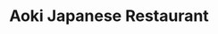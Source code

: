 ---
layout: place
title: Aoki Japanese Restaurant
permalink: /california/la-verne/aoki-japanese-restaurant.html
stateAbbr: CA
stateName: California
cityName: La Verne
seo:
  type: restaurant
  links: null
place_id: ChIJcw7PD00uw4ARN6bDyAScU2k
photos:
  - name: >-
      places/ChIJcw7PD00uw4ARN6bDyAScU2k/photos/AeeoHcLMxw3ey_Iee5QeNhQnUU9UBovzypkxXE74juzCW-1oLIS50YgTnRMz48Xd1FC-LhjKf8WPW2w4Xqkaqu9Cd17EyuqhwLR0EaVYf7rmziaIfVSb4hLIK2bc-hlzdNgd5VVHrzZa-fRZvqb19RlOJPrvki6wCyvq3DByKN0cDodz314heN2v3iGtSv56Pz13RY4u0Z5X8ayfeZbF-ttf3dW3UWIyqeYw6b3vaKFn4WWxdgAYra1GgBfKKEpUKQfuKZTFrtOCklriL4oAt5BsdqswNl13cb2jpoNh5OgIjmVBMA
    widthPx: 919
    heightPx: 611
    authorAttributions:
      - displayName: Aoki Japanese Restaurant
        uri: https://maps.google.com/maps/contrib/110046035327960139241
        photoUri: >-
          https://lh3.googleusercontent.com/a-/ALV-UjUFqIOAxVv78b3FQX0y8f4qzFFiRMq1LM6-OjrYGQN8lx7oEB8=s100-p-k-no-mo
    flagContentUri: >-
      https://www.google.com/local/imagery/report/?cb_client=maps_api_places.places_api&image_key=!1e10!2sAF1QipMySeBdgbnQ6ViT7p1X-FMVktEg23TUtUX0RYtB&hl=en-US
    googleMapsUri: >-
      https://www.google.com/maps/place//data=!3m4!1e2!3m2!1sAF1QipMySeBdgbnQ6ViT7p1X-FMVktEg23TUtUX0RYtB!2e10!4m2!3m1!1s0x80c32e4d0fcf0e73:0x69539c04c8c3a637
  - name: >-
      places/ChIJcw7PD00uw4ARN6bDyAScU2k/photos/AeeoHcLip-UhvqsXANsX-X4w-KtJGdbGTrEvrAyQY7zMW5ZXVOsT_ntOnWkSlpUPNx-a4kXeFEYAxasQQPVDZG2YmLbvtIARSBaXANsWgO49gLiMC7-y9AYv7enFXqIBeJN7y8cVVfPA2bcFIx7llrAvouOTojLGyYLbhnhIKqJVm95wKNGzYUyMsqegy2ochsQBu8yFp1vv9tWLMXwds2wwvFZVL81xEQKpBQvCVRzSeWAkOw1AOAhyf-_PajFB0_cWfgCZXSBFT0cT-4qFxv23RLmxtMIsu_VVG7aYpspmqdeX1w
    widthPx: 1000
    heightPx: 666
    authorAttributions:
      - displayName: Aoki Japanese Restaurant
        uri: https://maps.google.com/maps/contrib/110046035327960139241
        photoUri: >-
          https://lh3.googleusercontent.com/a-/ALV-UjUFqIOAxVv78b3FQX0y8f4qzFFiRMq1LM6-OjrYGQN8lx7oEB8=s100-p-k-no-mo
    flagContentUri: >-
      https://www.google.com/local/imagery/report/?cb_client=maps_api_places.places_api&image_key=!1e10!2sAF1QipPnxMl45aijD_n5nphMVD5MLUFf35M0KAkgAFzf&hl=en-US
    googleMapsUri: >-
      https://www.google.com/maps/place//data=!3m4!1e2!3m2!1sAF1QipPnxMl45aijD_n5nphMVD5MLUFf35M0KAkgAFzf!2e10!4m2!3m1!1s0x80c32e4d0fcf0e73:0x69539c04c8c3a637
  - name: >-
      places/ChIJcw7PD00uw4ARN6bDyAScU2k/photos/AeeoHcKxAR9gDL1-M6kUK2BfMDcEqc2z6WtAq9Je7XLvWgw89ymcqXaDksXJmUCFMsHXv_PrDGTK58Av6nPPlwKF7rUMWrDeQTPTRr9LAZWhX9V3AG0n1Zt8z_xt6h2r58gvWCQzwW7Mi202IHReaVG7wWPH0ZSJb5a6Yc54XcLMAO1_mn1HbZ52xPSiTZFKWiStG0Q3vN6alTUTHTCCAUHjFCwkqgphet7cghthT7BlC14xDSBWsqseZ-bxze6Qg61Wx6li4IHvgIU848jq--96NK7Mc7f-2Gw9aulOy_P25tQ13gQUglE2LYb33-XbBETW__LMJpPWkn_Zsd7feiv9qvN0U6xJpVn2KVliMShwDiuBCcxgCzUccNAzQLb__fRNSIR5ndePheyF8akXcmAl9cYyw99q97iwmX2NqakmX5p6Ekr6
    widthPx: 4032
    heightPx: 2268
    authorAttributions:
      - displayName: Nik
        uri: https://maps.google.com/maps/contrib/116657663826530002837
        photoUri: >-
          https://lh3.googleusercontent.com/a-/ALV-UjVnDqQpVrirFdOskA-XFIxkTVOPZZ7zu-WaMUubVIl49slabyjeJA=s100-p-k-no-mo
    flagContentUri: >-
      https://www.google.com/local/imagery/report/?cb_client=maps_api_places.places_api&image_key=!1e10!2sCIHM0ogKEICAgIDD04mA1AE&hl=en-US
    googleMapsUri: >-
      https://www.google.com/maps/place//data=!3m4!1e2!3m2!1sCIHM0ogKEICAgIDD04mA1AE!2e10!4m2!3m1!1s0x80c32e4d0fcf0e73:0x69539c04c8c3a637
  - name: >-
      places/ChIJcw7PD00uw4ARN6bDyAScU2k/photos/AeeoHcLDhXFRfYCCITLjzdgmqE9vflb5srISNpz3IYknFnZcyzgq-7Hjjvi9_QZX0l_cSB44fKQ8aLhXN6RbULBJRQeISZlf1ZnvQtWAswCZAmf7HGa5fprgYnTb4lyrYCpzwli5nx2qOK1RGAKpKO1vHon8psL3IgR2zm5oJ-DylPs3qseKt5DZH8Hnb0i75VykyQ2nr6kCDBXfiOvT_IVPzfPEInx9DpBiSeLlS0goBfQaZgLjuZGSBJsZsq22rEnvEaWYoP3VuquMR0J351kunhXvD11na-5jD1725Y9GgMZOznqF75zV1NQA7HSp_MupAbNoMVKDoQNol53kfRzlmgUHWMc8WzKQ1JqK4Z1fsI1xJDPJXZ5Yj5fVhOrrj-A7T5CBTk95ytZ_-lpHiLgmh6Oxw_QmULQKSfiHKGOZLEDwy_s
    widthPx: 4000
    heightPx: 3000
    authorAttributions:
      - displayName: 권태신
        uri: https://maps.google.com/maps/contrib/106412145322278072369
        photoUri: >-
          https://lh3.googleusercontent.com/a/ACg8ocK2fXAAyH_J7FD2DBGWNiCoEHCHC25AWY1x7OpeVQHa3mYCMg=s100-p-k-no-mo
    flagContentUri: >-
      https://www.google.com/local/imagery/report/?cb_client=maps_api_places.places_api&image_key=!1e10!2sCIHM0ogKEICAgID3pcnd_AE&hl=en-US
    googleMapsUri: >-
      https://www.google.com/maps/place//data=!3m4!1e2!3m2!1sCIHM0ogKEICAgID3pcnd_AE!2e10!4m2!3m1!1s0x80c32e4d0fcf0e73:0x69539c04c8c3a637
  - name: >-
      places/ChIJcw7PD00uw4ARN6bDyAScU2k/photos/AeeoHcJf0E-F3sRY3l94BFzQBw_E0C3P5ITI3qLK4iyqlXHg1WSdngVmbyChT6vkKHWmVWyRhR6eO2F2yefDloBQciCf2CuWQoAa9yL-ttJ3_UDlQ5nQc7ZhgMYeiG3PmlG-Rfz13LxM3Gm4DksUAuWdGT7T3og5B6FvUwta3JdJuuC_VHxSOVC6BZY4XSh_WLS3VIuyiP4nrAm3qdgQXhwe4AY61HnrW-lhS3BYHi_OE_Kj8hplYtf7PbVlDbhDG2tAdVN5nyp9X-bQj0W4mXrBooCyhxpglxCWY4g9vQIcIh1fuQ
    widthPx: 762
    heightPx: 478
    authorAttributions:
      - displayName: Aoki Japanese Restaurant
        uri: https://maps.google.com/maps/contrib/110046035327960139241
        photoUri: >-
          https://lh3.googleusercontent.com/a-/ALV-UjUFqIOAxVv78b3FQX0y8f4qzFFiRMq1LM6-OjrYGQN8lx7oEB8=s100-p-k-no-mo
    flagContentUri: >-
      https://www.google.com/local/imagery/report/?cb_client=maps_api_places.places_api&image_key=!1e10!2sAF1QipOMnEkjhn1YIp8KtUCO_lh3J-IBkNLpcWvgg3V8&hl=en-US
    googleMapsUri: >-
      https://www.google.com/maps/place//data=!3m4!1e2!3m2!1sAF1QipOMnEkjhn1YIp8KtUCO_lh3J-IBkNLpcWvgg3V8!2e10!4m2!3m1!1s0x80c32e4d0fcf0e73:0x69539c04c8c3a637
  - name: >-
      places/ChIJcw7PD00uw4ARN6bDyAScU2k/photos/AeeoHcKl4R2xMh-HQpsNE1JawzrD6qpLbzw5vN75cjJe-OSnkMpsGBrSs9Wfg76SWS5PCwcY2DGHA-myqfWHQjLvOO5h0Wxy_tfwjuqB9Pby7Qu5j0BD8zcFvFcoD9PJqB3GckriqCy1oVrdPJSSIX2Uc_kGAw8m2vI6H5N004yK6V7tBDgS-wR2SH31c_tsLLLt0H5WSNCiLbwDdB4wbwDY8INZeQAhBY78ci197mPe8fj4xKRRNhSC0fKJUHNH_PlVwB81BHomTzcUln5QK146ng-tzPJRs9MhexJQwstTGgHNNC2zu5-mlDscP6Msdb31Dvf8Q_OxGDZgn87FOx46tf6n06v9PJQv-PyXxuPgoWlI5JAnaucAMwS6dFcBAUEnruFWrMESHWg9T9c7EQ-dq6rk-pyNR8DT-zKwanTJlwwqIw
    widthPx: 4032
    heightPx: 2268
    authorAttributions:
      - displayName: J Cook
        uri: https://maps.google.com/maps/contrib/115392695110368723784
        photoUri: >-
          https://lh3.googleusercontent.com/a/ACg8ocJDViaylIhPphNK4dR8hB8wxlw2bW0kRf-Z6zQlpdEzvkDzEw=s100-p-k-no-mo
    flagContentUri: >-
      https://www.google.com/local/imagery/report/?cb_client=maps_api_places.places_api&image_key=!1e10!2sCIHM0ogKEICAgICEg4eqfw&hl=en-US
    googleMapsUri: >-
      https://www.google.com/maps/place//data=!3m4!1e2!3m2!1sCIHM0ogKEICAgICEg4eqfw!2e10!4m2!3m1!1s0x80c32e4d0fcf0e73:0x69539c04c8c3a637
  - name: >-
      places/ChIJcw7PD00uw4ARN6bDyAScU2k/photos/AeeoHcK1zH5aJ6Cb7MfGOCiRzkIGhNH3bnCE9Mf756rTW8R0QsSZUq3vL3C0FIYu1CVhEZmJzvzbOKfygv_N3Ag328jPkSe-vsJY0NO3BkeUJlNL9LTtQKAmzkMRkXs4hFYrXgTJ-Z-a31NTXlH7FKD3ZLvCvo5zqTXHnSpRZz7YGUyMdNWhr0RP6N3qsfppK17ZQIxf646SoNVSqIbJa0Hf6GU_lwuJWddXsLC8N-kmUaslxyeMgPkm8sSICfHRtn3Ml3O98GMizBbL4hhLhV7Z_TTPG-fmrudLcYA48ver3DPa9ujgacNZF5bjDo48Yy5B76S3iSyzLQbw74mqd3HEU-M8u4hhXm21oVr36dJWRLtdXn_M8j3LPU0SIGEGyfz1qoQEDvLNSOcOQoMyCkAg0MMOA2Iqeoq2JR883EZaZz50TA
    widthPx: 4032
    heightPx: 3024
    authorAttributions:
      - displayName: Rosie Farnham
        uri: https://maps.google.com/maps/contrib/114383713373141999486
        photoUri: >-
          https://lh3.googleusercontent.com/a-/ALV-UjUWehqNyhMyXyq_G6Td2tZyyA0AJb-yWgExVLW2LR1Xf4CC3JOqGg=s100-p-k-no-mo
    flagContentUri: >-
      https://www.google.com/local/imagery/report/?cb_client=maps_api_places.places_api&image_key=!1e10!2sCIHM0ogKEICAgIC-1NHMNw&hl=en-US
    googleMapsUri: >-
      https://www.google.com/maps/place//data=!3m4!1e2!3m2!1sCIHM0ogKEICAgIC-1NHMNw!2e10!4m2!3m1!1s0x80c32e4d0fcf0e73:0x69539c04c8c3a637
  - name: >-
      places/ChIJcw7PD00uw4ARN6bDyAScU2k/photos/AeeoHcLSh1sVlWGrS7j_KEYzfEFZ5QadVw1m3WIm3G8tMPnY8jOpSL-ofWj_rASRJAWu6tTpT69LZh7bFDVL8f9q_5CQB8Ttt-e7WZRRmgwPkwH9ALHxP7nN9dK2O7-IgXPLkwVzEe-wO6oB46t1L4-H8z2slijRx6saxIuvPTtC75CFlDKt19pWPOSNJEnz7G5g2bPk5GaU3t8VRLTvTUNQFBDJ8UHfiOtLixia2k3YxJ-RvlVj3LMuVgf7Q8WGTjVSqvMrfgEtWb6oOfdBT8SmZdi9kZus36ovZmgz22rpEmAsVPrZ_cACqtMR9NJie9L56iq2Guls-PBdV4TK2ZNUmxjj9tGKvnxoXo_YNnVYN6v3fvXq-lYvcmcndAh7FXd359hJu98id_rDTkaRg0UKyuEEyRL9Hv3owFZF1wWG3Wmj7sh6
    widthPx: 3024
    heightPx: 4032
    authorAttributions:
      - displayName: Edward Yango
        uri: https://maps.google.com/maps/contrib/105963345098423784735
        photoUri: >-
          https://lh3.googleusercontent.com/a-/ALV-UjXjixaJsjFWHnde9EACYNsfdd1jYusE6ioXXA2JVCR15giIuZKP=s100-p-k-no-mo
    flagContentUri: >-
      https://www.google.com/local/imagery/report/?cb_client=maps_api_places.places_api&image_key=!1e10!2sCIHM0ogKEICAgIDLjv-QswE&hl=en-US
    googleMapsUri: >-
      https://www.google.com/maps/place//data=!3m4!1e2!3m2!1sCIHM0ogKEICAgIDLjv-QswE!2e10!4m2!3m1!1s0x80c32e4d0fcf0e73:0x69539c04c8c3a637
  - name: >-
      places/ChIJcw7PD00uw4ARN6bDyAScU2k/photos/AeeoHcKUb5C5KHnrFCV3wbUXUjPpKQvtpzcJXSigUKkcSQqIHTr8wLa8EcQUSuGCH_0V5m7_FWrQca7ceAi9tvbYDunJzuZ0HykdjRFKMR3s0Tf8OjaOugOtqbIw7gA8JEqHS2Xls-e14nWzGqG2jBVJsyvlrjajaAxvJ4O-maoDBxFyv56zumGGf3PFSCTHdri3b9TTqeEEF_3lOHa-fVMf_q-MBNNSeY7kJvbAObiaBccFX9VVyQG9uyO9mhRYkm0ZQ6IoHE-vPfXhHvVNcpSNLFXmcmCpgTwwoAkgU6SVstQxARA_X4vnMVgmMAwcje-lwra9sRJ-eIFVH2MIqo5thaKATwnv-3qg0tPqn3HF8MUY0Xup6uEJFJkBlBaE2jwcRVElugwjr2SVYVTfEjxBu46oqoN-HzY1hp4kuRydYy2QRg
    widthPx: 4032
    heightPx: 3024
    authorAttributions:
      - displayName: Edward Yango
        uri: https://maps.google.com/maps/contrib/105963345098423784735
        photoUri: >-
          https://lh3.googleusercontent.com/a-/ALV-UjXjixaJsjFWHnde9EACYNsfdd1jYusE6ioXXA2JVCR15giIuZKP=s100-p-k-no-mo
    flagContentUri: >-
      https://www.google.com/local/imagery/report/?cb_client=maps_api_places.places_api&image_key=!1e10!2sCIHM0ogKEICAgIDLjv-Qcw&hl=en-US
    googleMapsUri: >-
      https://www.google.com/maps/place//data=!3m4!1e2!3m2!1sCIHM0ogKEICAgIDLjv-Qcw!2e10!4m2!3m1!1s0x80c32e4d0fcf0e73:0x69539c04c8c3a637
  - name: >-
      places/ChIJcw7PD00uw4ARN6bDyAScU2k/photos/AeeoHcJrtcclLOp3UHEEwFX4rfnO2RCrwL_HbUjuF9EiF5dMzzS6739r5be1l4WhqyLOPcXrHB78h_t2uu8e67mKlO0g8vH6Rq0fdo7VesgrVGJIbkH5v-XfiVW_bexpM6MtGKrHYTERRBel9MWqM2CwoMNQIy5ThJf3i0KD-wzqtpKF-VrjQ4M1RX7uP2oOMgCkl8u3WcKRqvlruTP0bSnstxj8HJFkCCXqFNVWjbae-IBs-XyQFas3Nra34Uo11vAG8TWovzFyeP2tOmMANoIkW6C5iIOW9HMijio07MqV6muFZA
    widthPx: 1000
    heightPx: 666
    authorAttributions:
      - displayName: Aoki Japanese Restaurant
        uri: https://maps.google.com/maps/contrib/110046035327960139241
        photoUri: >-
          https://lh3.googleusercontent.com/a-/ALV-UjUFqIOAxVv78b3FQX0y8f4qzFFiRMq1LM6-OjrYGQN8lx7oEB8=s100-p-k-no-mo
    flagContentUri: >-
      https://www.google.com/local/imagery/report/?cb_client=maps_api_places.places_api&image_key=!1e10!2sAF1QipNCMjfhxOnN9dy5xlHeeZguNSlZ5OEJCTEbhDSn&hl=en-US
    googleMapsUri: >-
      https://www.google.com/maps/place//data=!3m4!1e2!3m2!1sAF1QipNCMjfhxOnN9dy5xlHeeZguNSlZ5OEJCTEbhDSn!2e10!4m2!3m1!1s0x80c32e4d0fcf0e73:0x69539c04c8c3a637
address: 2307 D St, La Verne, CA 91750, USA
street: 2307 D St
city: La Verne
state: CA
zip: '91750'
country: USA
neighborhood: null
latitude: '34.100690'
longitude: '-117.770319'
accessibility_options:
  wheelchairAccessibleParking: true
  wheelchairAccessibleEntrance: true
  wheelchairAccessibleRestroom: true
  wheelchairAccessibleSeating: true
business_status: OPERATIONAL
name: Aoki Japanese Restaurant
google_maps_links:
  directionsUri: >-
    https://www.google.com/maps/dir//''/data=!4m7!4m6!1m1!4e2!1m2!1m1!1s0x80c32e4d0fcf0e73:0x69539c04c8c3a637!3e0
  placeUri: https://maps.google.com/?cid=7589581341411485239
  writeAReviewUri: >-
    https://www.google.com/maps/place//data=!4m3!3m2!1s0x80c32e4d0fcf0e73:0x69539c04c8c3a637!12e1
  reviewsUri: >-
    https://www.google.com/maps/place//data=!4m4!3m3!1s0x80c32e4d0fcf0e73:0x69539c04c8c3a637!9m1!1b1
  photosUri: >-
    https://www.google.com/maps/place//data=!4m3!3m2!1s0x80c32e4d0fcf0e73:0x69539c04c8c3a637!10e5
primary_type: Sushi Restaurant
opening_hours:
  regular: null
  current: null
secondary_opening_hours:
  regular:
    weekdayDescriptions: null
    type: null
  current:
    weekdayDescriptions: null
    type: null
phone: null
price_level: null
price_range: null
rating: null
rating_count: 0
website: null
description: >-
  Discover Aoki Japanese Restaurant in La Verne, CA$$$Aoki Japanese Restaurant
  in La Verne, CA, stands out as a cozy spot for enjoying fresh sushi and
  Japanese-inspired dishes. This casual eatery specializes in small plates and
  bento boxes, making it an ideal choice for those seeking flavorful options in
  a welcoming, family-oriented environment. With its accessible features like
  wheelchair-friendly entrances and seating, it caters to a wide range of diners
  looking for convenient sushi experiences nearby. The menu highlights a variety
  of Japanese favorites that appeal to both newcomers and seasoned fans,
  blending simplicity with authentic tastes. Whether you're exploring top sushi
  restaurants in the area, Aoki offers a relaxed vibe that enhances any meal
  outing.
generative_summary: >-
  Discover Aoki Japanese Restaurant in La Verne, CA$$$Aoki Japanese Restaurant
  in La Verne, CA, stands out as a cozy spot for enjoying fresh sushi and
  Japanese-inspired dishes. This casual eatery specializes in small plates and
  bento boxes, making it an ideal choice for those seeking flavorful options in
  a welcoming, family-oriented environment. With its accessible features like
  wheelchair-friendly entrances and seating, it caters to a wide range of diners
  looking for convenient sushi experiences nearby. The menu highlights a variety
  of Japanese favorites that appeal to both newcomers and seasoned fans,
  blending simplicity with authentic tastes. Whether you're exploring top sushi
  restaurants in the area, Aoki offers a relaxed vibe that enhances any meal
  outing.
generative_disclosure: Summarized by AI using the Grok-3-Mini model.
reviews: null
review_summary: >-
  What Visitors Are Saying$$$Based on general feedback for similar sushi spots,
  folks often rave about the approachable vibe and tasty selections at places
  like this, making it a go-to for casual dinners or quick bites. Many
  appreciate the kid-friendly setup and solid variety of dishes, which help
  create a positive dining experience without any fuss. While specific reviews
  aren't available here, it's common to hear praise for the fresh flavors and
  welcoming atmosphere that keep people coming back for more. Overall, it seems
  like a solid pick for anyone hunting for reliable sushi options nearby, with
  most comments leaning toward enjoyment of the straightforward menu. If you're
  on the hunt for great Japanese places in the region, this one likely delivers
  a satisfying meal that lives up to everyday expectations.
review_disclosure: Summarized by AI using the Grok-3-Mini model.
parking_options: null
payment_options: null
allow_dogs: null
curbside_pickup: null
delivery: null
dine_in: null
good_for_children: null
good_for_groups: null
good_for_sports: null
live_music: null
menu_for_children: null
outdoor_seating: null
reservable: null
restroom: null
serves_beer: null
serves_breakfast: null
serves_brunch: null
serves_cocktails: null
serves_coffee: null
serves_dinner: null
serves_dessert: null
serves_lunch: null
serves_vegetarian_food: null
serves_wine: null
takeout: null
update_category: pro
places_description: null

---